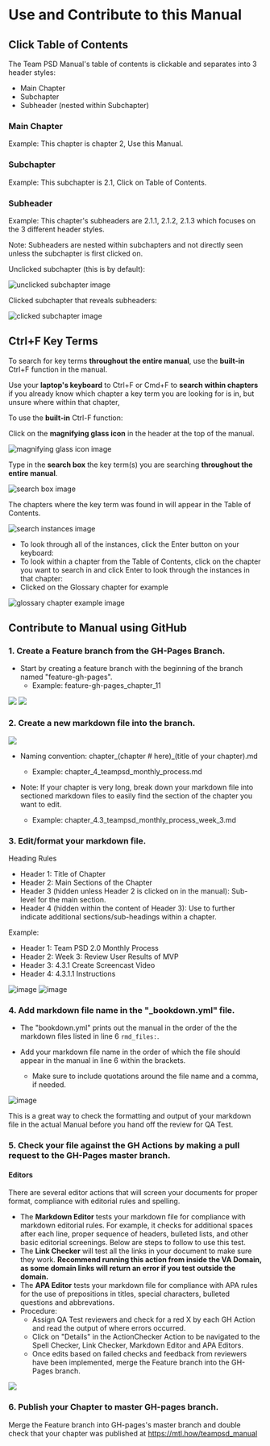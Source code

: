 # Use and Contribute to this Manual

## Click Table of Contents

The Team PSD Manual's table of contents is clickable and separates into 3 header styles:

- Main Chapter
- Subchapter
- Subheader (nested within Subchapter)

### Main Chapter

Example: This chapter is chapter 2, Use this Manual.

### Subchapter

Example: This subchapter is 2.1, Click on Table of Contents.

### Subheader

Example: This chapter's subheaders are 2.1.1, 2.1.2, 2.1.3 which focuses on the 3 different header styles.

Note: Subheaders are nested within subchapters and not directly seen unless the subchapter is first clicked on.

Unclicked subchapter (this is by default):

![unclicked subchapter image](https://user-images.githubusercontent.com/59668647/89900713-f333ed80-db98-11ea-9745-0a8328609a34.png)

Clicked subchapter that reveals subheaders:

![clicked subchapter image](https://user-images.githubusercontent.com/59668647/89900739-fc24bf00-db98-11ea-8f9e-5a8261f2db1b.png)

## Ctrl+F Key Terms

To search for key terms **throughout the entire manual**, use the **built-in** Ctrl+F function in the manual.

Use your **laptop's keyboard** to Ctrl+F or Cmd+F to **search within chapters** if you already know which chapter a key term you are looking for is in, but unsure where within that chapter,

To use the **built-in** Ctrl-F function:

Click on the **magnifying glass icon** in the header at the top of the manual.

![magnifying glass icon image](https://user-images.githubusercontent.com/59668647/89899074-946d7480-db96-11ea-8f57-cc04c0057cdb.png)

Type in the **search box** the key term(s) you are searching **throughout the entire manual**.

![search box image](https://user-images.githubusercontent.com/59668647/89900231-4eb1ab80-db98-11ea-9540-f574ff01c8ec.png)

The chapters where the key term was found in will appear in the Table of Contents.

![search instances image](https://user-images.githubusercontent.com/59668647/89904640-085f4b00-db9e-11ea-8606-5b88e44519b7.png)

- To look through all of the instances, click the Enter button on your keyboard:
- To look within a chapter from the Table of Contents, click on the chapter you want to search in and click Enter to look through the instances in that chapter:
- Clicked on the Glossary chapter for example

![glossary chapter example image](https://user-images.githubusercontent.com/59668647/89900499-acde8e80-db98-11ea-8d39-6765219fd552.png)


## Contribute to Manual using GitHub

### 1.	Create a Feature branch from the GH-Pages Branch.

- Start by creating a feature branch with the beginning of the branch named "feature-gh-pages".
   - Example:  feature-gh-pages_chapter_11

<img src = "https://github.com/lzim/teampsd/blob/gh-pages/images/create_gh-pages_feature_branch_1.png?raw=true">

<img src = "https://github.com/lzim/teampsd/blob/gh-pages/images/create_gh-pages_feature_branch_2.png?raw=true">

### 2.	Create a new markdown file into the branch.
 
<img src = "https://github.com/lzim/teampsd/blob/gh-pages/images/create_markdown_file.png?raw=true">

- Naming convention: chapter_(chapter # here)_(title of your chapter).md
    - Example: chapter_4_teampsd_monthly_process.md

- Note: If your chapter is very long, break down your markdown file into sectioned markdown files to easily find the section of the chapter you want to edit.
    - Example: chapter_4.3_teampsd_monthly_process_week_3.md

### 3.	Edit/format your markdown file.

Heading Rules

- Header 1: Title of Chapter
- Header 2: Main Sections of the Chapter
- Header 3 (hidden unless Header 2 is clicked on in the manual): Sub-level for the main section.
- Header 4 (hidden within the content of Header 3): Use to further indicate additional sections/sub-headings within a chapter.

Example:
- Header 1: Team PSD 2.0 Monthly Process
- Header 2: Week 3: Review User Results of MVP
- Header 3: 4.3.1 Create Screencast Video
- Header 4: 4.3.1.1 Instructions

![image](https://user-images.githubusercontent.com/59668647/108416518-aaae5a00-71e3-11eb-8ca0-29b7121bb139.png)
![image](https://user-images.githubusercontent.com/59668647/108416726-f6f99a00-71e3-11eb-8f67-631894b8ab63.png)

### 4. Add markdown file name in the "_bookdown.yml" file.

- The "bookdown.yml" prints out the manual in the order of the the markdown files listed in line 6 ```rmd_files:```.

- Add your markdown file name in the order of which the file should appear in the manual in line 6 within the brackets.
    - Make sure to include quotations around the file name and a comma, if needed.
 
![image](https://user-images.githubusercontent.com/59668647/109550554-4e212980-7a84-11eb-8923-ce123e12bab8.png)

This is a great way to check the formatting and output of your markdown file in the actual Manual before you hand off the review for QA Test.

### 5.	Check your file against the GH Actions by making a pull request to the GH-Pages master branch.

#### Editors

There are several editor actions that will screen your documents for proper format, compliance with editorial rules and spelling.

- The **Markdown Editor** tests your markdown file for compliance with markdown editorial rules. For example, it checks for additional spaces after each line, proper sequence of headers, bulleted lists, and other basic editorial screenings. Below are steps to follow to use this test.
- The **Link Checker** will test all the links in your document to make sure they work. **Recommend running this action from inside the VA Domain, as some domain links will return an error if you test outside the domain.**
- The **APA Editor** tests your markdown file for compliance with APA rules for the use of prepositions in titles, special characters, bulleted questions and abbrevations. 
- Procedure:
  - Assign QA Test reviewers and check for a red X by each GH Action and read the output of where errors occurred.
  - Click on "Details" in the ActionChecker Action to be navigated to the Spell Checker, Link Checker, Markdown Editor and APA Editors.
  - Once edits based on failed checks and feedback from reviewers have been implemented, merge the Feature branch into the GH-Pages branch.

<img src = "https://github.com/lzim/teampsd/blob/gh-pages/images/clear_action_errors.png?raw=true">

### 6.	Publish your Chapter to master GH-pages branch.
Merge the Feature branch into GH-pages's master branch and double check that your chapter was published at https://mtl.how/teampsd_manual
